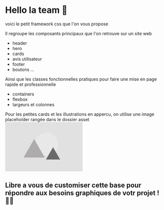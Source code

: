 # Hello la team 👋

voici le petit framework css que l'on vous propose

Il regroupe les composants principaux que l'on retrouve sur un site web
* header
* hero
* cards
* avis utilisateur
* footer
* boutons ...

Ainsi que les classes fonctionnelles pratiques pour faire une mise en page rapide et professionnelle
* containers
* flexbox
* largeurs et colonnes

Pour les petites cards et les illustrations en 
appercu, on utilise une image placeholder rangée dans le dossier asset
![Nom de l'image](assets/img-placeholder.jpg)

## Libre a vous de customiser cette base pour répondre aux besoins graphiques de votr projet ! 🚀🎨
